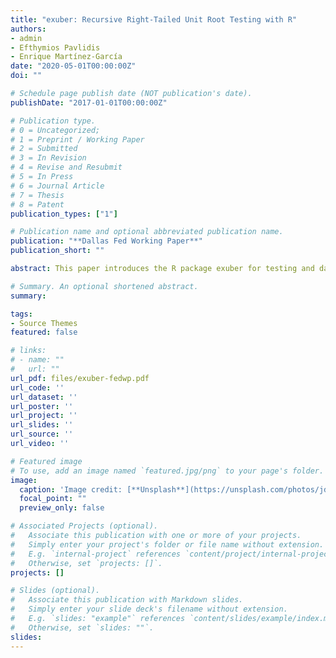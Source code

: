 ```yaml
---
title: "exuber: Recursive Right-Tailed Unit Root Testing with R"
authors:
- admin
- Efthymios Pavlidis
- Enrique Martínez-García
date: "2020-05-01T00:00:00Z"
doi: ""

# Schedule page publish date (NOT publication's date).
publishDate: "2017-01-01T00:00:00Z"

# Publication type.
# 0 = Uncategorized; 
# 1 = Preprint / Working Paper 
# 2 = Submitted
# 3 = In Revision
# 4 = Revise and Resubmit
# 5 = In Press
# 6 = Journal Article
# 7 = Thesis 
# 8 = Patent
publication_types: ["1"]

# Publication name and optional abbreviated publication name.
publication: "**Dallas Fed Working Paper**"
publication_short: ""

abstract: This paper introduces the R package exuber for testing and date-stamping periods of mildly explosive dynamics (exuberance) in time series.  The package computes test statistics for the supremum ADF test (SADF) of Phillips, Wu, and Yu (2011), the generalized SADF  (GSADF)  of  Phillips,  Shi,  and  Yu  (2015a,b),  and  the  panel  GSADF  proposed by Pavlidis,  Yusupova,  Paya,  Peel, Martínez-García,  Mack,  and Grossman (2016);  generates  finite-sample  critical  values  based  on  Monte  Carlo  and  bootstrap  methods;  and implements the corresponding date-stamping procedures.  The recursive least-squares algorithm that we introduce in our implementation of these techniques utilizes the matrix inversion lemma and in that way achieves significant speed improvements.  We illustrate the speed gains in a simulation experiment, and provide illustrations of the package using artificial series and a panel on international house prices.

# Summary. An optional shortened abstract.
summary: 

tags:
- Source Themes
featured: false

# links:
# - name: ""
#   url: ""
url_pdf: files/exuber-fedwp.pdf
url_code: ''
url_dataset: ''
url_poster: ''
url_project: ''
url_slides: ''
url_source: ''
url_video: ''

# Featured image
# To use, add an image named `featured.jpg/png` to your page's folder. 
image:
  caption: 'Image credit: [**Unsplash**](https://unsplash.com/photos/jdD8gXaTZsc)'
  focal_point: ""
  preview_only: false

# Associated Projects (optional).
#   Associate this publication with one or more of your projects.
#   Simply enter your project's folder or file name without extension.
#   E.g. `internal-project` references `content/project/internal-project/index.md`.
#   Otherwise, set `projects: []`.
projects: []

# Slides (optional).
#   Associate this publication with Markdown slides.
#   Simply enter your slide deck's filename without extension.
#   E.g. `slides: "example"` references `content/slides/example/index.md`.
#   Otherwise, set `slides: ""`.
slides: 
---
```


<!-- {{% alert note %}}
Click the *Cite* button above to demo the feature to enable visitors to import publication metadata into their reference management software.
{{% /alert %}}

{{% alert note %}}
Click the *Slides* button above to demo Academic's Markdown slides feature.
{{% /alert %}}

Supplementary notes can be added here, including [code and math](https://sourcethemes.com/academic/docs/writing-markdown-latex/). --!>

